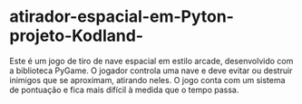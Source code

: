 # atirador-espacial-em-Pyton-projeto-Kodland-
Este é um jogo de tiro de nave espacial em estilo arcade, desenvolvido com a biblioteca PyGame. O jogador controla uma nave e deve evitar ou destruir inimigos que se aproximam, atirando neles. O jogo conta com um sistema de pontuação e fica mais difícil à medida que o tempo passa.
